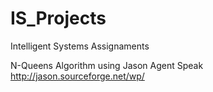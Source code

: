 # IS_Projects
Intelligent Systems Assignaments

N-Queens Algorithm using Jason Agent Speak
http://jason.sourceforge.net/wp/